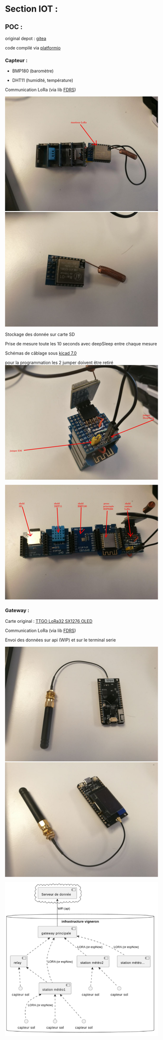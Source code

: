 # Section IOT :

## POC :

original depot : [gitea](https://git.lab-ouest.org/Epitech/T-MAJ-800_msc2024)

code compilé via [platformio](https://platformio.org/)

### Capteur :

- BMP180 (baromètre)

- DHT11 (humidité, température)

Communication LoRa (via lib [FDRS](https://github.com/timmbogner/Farm-Data-Relay-System))

![émetteur LoRa](img/photo_3_2023-07-18_15-35-55.jpg)
![émetteur LoRa2](img/photo_4_2023-07-18_15-35-55.jpg)

Stockage des donnée sur carte SD

Prise de mesure toute les 10 seconds avec deepSleep entre chaque mesure

Schémas de câblage sous [kicad 7.0](https://www.kicad.org/)

pour la programmation les 2 jumper doivent être retiré
![jumper](img/photo_2_2023-07-18_15-35-55.jpg)


![shields](img/photo_5_2023-07-18_15-35-55.jpg)





### Gateway :

Carte original : [TTGO LoRa32 SX1276 OLED](https://fr.aliexpress.com/item/4001275174741.html)

Communication LoRa (via lib [FDRS](https://github.com/timmbogner/Farm-Data-Relay-System))

Envoi des données sur api (WIP) et sur le terminal serie

![gateway](img/photo_1_2023-07-18_15-35-55.jpg)
![gateway](img/photo_6_2023-07-18_15-35-55.jpg)


![archi global](img/archiGraph.png)
